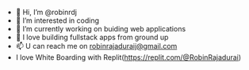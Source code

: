 - 👋 Hi, I’m @robinrdj
- 👀 I’m interested in coding
- 🌱 I’m currently working on buiding web applications
- 💞️ I love building fullstack apps from ground up 
- 📫 U can reach me on robinrajaduraij@gmail.com
- I love White Boarding with Replit(https://replit.com/@RobinRajadurai)

<!---
robinrdj/robinrdj is a ✨ special ✨ repository because its `README.md` (this file) appears on your GitHub profile.
You can click the Preview link to take a look at your changes.
--->
